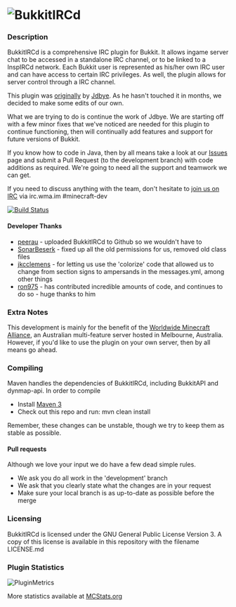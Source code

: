 ![BukkitIRCd](https://raw.github.com/WMCAlliance/BukkitIRCd/master/bdev/bukkitircd-logo.png "BukkitIRCd")
=============

### Description 
BukkitIRCd is a comprehensive IRC plugin for Bukkit. It allows ingame server chat to be accessed in a standalone IRC channel, or to be linked to a InspIRCd network. Each Bukkit user is represented as his/her own IRC user and can have access to certain IRC privileges. As well, the plugin allows for server control through a IRC channel.

This plugin was [originally](http://dev.bukkit.org/server-mods/bukkitircd) by [Jdbye](http://dev.bukkit.org/profiles/Jdbye/). As he hasn't touched it in months, we decided to make some edits of our own.

What we are trying to do is continue the work of Jdbye. We are starting off with a few minor fixes that we've noticed are needed for this plugin to continue functioning, then will continually add features and support for future versions of Bukkit.

If you know how to code in Java, then by all means take a look at our [Issues](https://github.com/WMCAlliance/BukkitIRCd/issues) page and submit a Pull Request (to the development branch) with code additions as required. We're going to need all the support and teamwork we can get.



If you need to discuss anything with the team, don't hesitate to [join us on IRC](http://widget00.mibbit.com/?server=irc.echelon4.net&amp;channel=%23minecraft-dev) via irc.wma.im #minecraft-dev

[![Build Status](https://travis-ci.org/WMCAlliance/BukkitIRCd.svg?branch=development)](https://travis-ci.org/WMCAlliance/BukkitIRCd)
#### Developer Thanks

* [peerau](https://github.com/peerau) - uploaded BukkitIRCd to Github so we wouldn't have to
* [SonarBeserk](https://github.com/SonarBeserk/) - fixed up all the old permissions for us, removed old class files
* [jkcclemens](https://github.com/jkcclemens) - for letting us use the 'colorize' code that allowed us to change from section signs to ampersands in the messages.yml, among other things
* [ron975](https://github.com/ron975) - has contributed incredible amounts of code, and continues to do so - huge thanks to him

### Extra Notes

This development is mainly for the benefit of the [Worldwide Minecraft Alliance](http://wma.im), an Australian multi-feature server hosted in Melbourne, Australia. However, if you'd like to use the plugin on your own server, then by all means go ahead.

### Compiling

Maven handles the dependencies of BukkitIRCd, including BukkitAPI and dynmap-api. In order to compile

* Install [Maven 3](http://maven.apache.org/download.html)
* Check out this repo and run: mvn clean install

Remember, these changes can be unstable, though we try to keep them as stable as possible.

#### Pull requests
Although we love your input we do have a few dead simple rules.
* We ask you do all work in the 'development' branch
* We ask that you clearly state what the changes are in your request
* Make sure your local branch is as up-to-date as possible before the merge
 
### Licensing
BukkitIRCd is licensed under the GNU General Public License Version 3. A copy of this license is available in this repository with the filename LICENSE.md

### Plugin Statistics
![PluginMetrics](http://api.mcstats.org/signature/BukkitIRCd.png)

More statistics available at [MCStats.org](http://mcstats.org/plugin/BukkitIRCd) 
